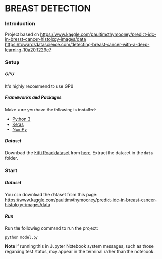 # BREAST DETECTION
### Introduction
Project based on https://www.kaggle.com/paultimothymooney/predict-idc-in-breast-cancer-histology-images/data
https://towardsdatascience.com/detecting-breast-cancer-with-a-deep-learning-10a20ff229e7

### Setup
##### GPU
It's highly recommend to use GPU
##### Frameworks and Packages
Make sure you have the following is installed:
 - [Python 3](https://www.python.org/)
 - [Keras](https://keras.io)
 - [NumPy](http://www.numpy.org/)

##### Dataset
Download the [Kitti Road dataset](http://www.cvlibs.net/datasets/kitti/eval_road.php) from [here](http://www.cvlibs.net/download.php?file=data_road.zip).  Extract the dataset in the `data` folder.

### Start
##### Dataset
You can download the dataset from this page: https://www.kaggle.com/paultimothymooney/predict-idc-in-breast-cancer-histology-images/data
##### Run
Run the following command to run the project:
```
python model.py
```
**Note** If running this in Jupyter Notebook system messages, such as those regarding test status, may appear in the terminal rather than the notebook.

